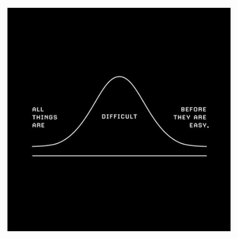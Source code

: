 <p align="center">
<img src="https://github.com/naiborhujosua/naiborhujosua/blob/master/visualization.jpeg" alt="Visualization">
</p>
